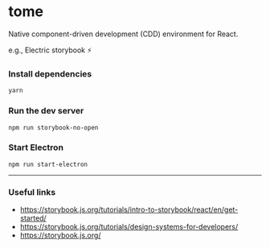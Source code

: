 # tome

Native component-driven development (CDD) environment for React.

e.g., Electric storybook :zap:

### Install dependencies

`yarn`

### Run the dev server

`npm run storybook-no-open`

### Start Electron

`npm run start-electron`

---

### Useful links
- https://storybook.js.org/tutorials/intro-to-storybook/react/en/get-started/
- https://storybook.js.org/tutorials/design-systems-for-developers/
- https://storybook.js.org/
